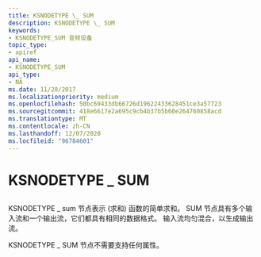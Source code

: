 ```yaml
---
title: KSNODETYPE \_ SUM
description: KSNODETYPE \_ SUM
keywords:
- KSNODETYPE_SUM 音频设备
topic_type:
- apiref
api_name:
- KSNODETYPE_SUM
api_type:
- NA
ms.date: 11/28/2017
ms.localizationpriority: medium
ms.openlocfilehash: 50bc69433db66726d19622433628451ce3a57723
ms.sourcegitcommit: 418e6617e2a695c9cb4b37b5b60e264760858acd
ms.translationtype: MT
ms.contentlocale: zh-CN
ms.lasthandoff: 12/07/2020
ms.locfileid: "96784601"
---
```

# <a name="ksnodetype_sum"></a>KSNODETYPE \_ SUM


## <span id="ddk_ksnodetype_sum_ks"></span><span id="DDK_KSNODETYPE_SUM_KS"></span>


KSNODETYPE \_ sum 节点表示 (求和) 函数的简单求和。 SUM 节点具有多个输入流和一个输出流，它们都具有相同的数据格式。 输入流均匀混合，以生成输出流。

KSNODETYPE \_ SUM 节点不需要支持任何属性。

 

 





